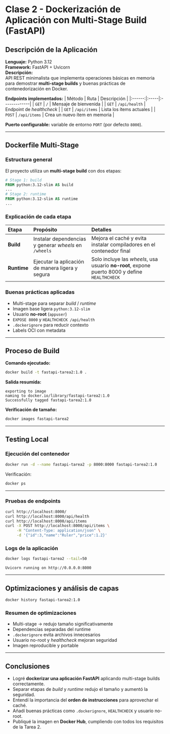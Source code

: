 # Clase 2 - Dockerización de Aplicación con Multi-Stage Build (FastAPI)

##  Descripción de la Aplicación

**Lenguaje:** Python 3.12  
**Framework:** FastAPI + Uvicorn  
**Descripción:**  
API REST minimalista que implementa operaciones básicas en memoria para demostrar **multi-stage builds** y buenas prácticas de contenedorización en Docker.

**Endpoints implementados:**
| Método | Ruta | Descripción |
|:------:|:-----|:-------------|
| `GET` | `/` | Mensaje de bienvenida |
| `GET` | `/api/health` | Endpoint de *healthcheck* |
| `GET` | `/api/items` | Lista los ítems actuales |
| `POST` | `/api/items` | Crea un nuevo ítem en memoria |

**Puerto configurable:** variable de entorno `PORT` (por defecto `8000`).

---

##  Dockerfile Multi-Stage

### Estructura general
El proyecto utiliza un **multi-stage build** con dos etapas:

```dockerfile
# Stage 1: build
FROM python:3.12-slim AS build
...
# Stage 2: runtime
FROM python:3.12-slim AS runtime
...
````

###  Explicación de cada etapa

| Etapa       | Propósito                                             | Detalles                                                                                      |
| :---------- | :---------------------------------------------------- | :-------------------------------------------------------------------------------------------- |
| **Build**   | Instalar dependencias y generar *wheels* en `/wheels` | Mejora el caché y evita instalar compiladores en el contenedor final                          |
| **Runtime** | Ejecutar la aplicación de manera ligera y segura      | Solo incluye las *wheels*, usa usuario **no-root**, expone puerto 8000 y define `HEALTHCHECK` |

###  Buenas prácticas aplicadas

* Multi-stage para separar *build* / *runtime*
* Imagen base ligera `python:3.12-slim`
* Usuario **no-root** (`appuser`)
* `EXPOSE 8000` y `HEALTHCHECK /api/health`
* `.dockerignore` para reducir contexto
* Labels OCI con metadata

---

## Proceso de Build

**Comando ejecutado:**

```bash
docker build -t fastapi-tarea2:1.0 .
```

**Salida resumida:**

```
exporting to image
naming to docker.io/library/fastapi-tarea2:1.0
Successfully tagged fastapi-tarea2:1.0
```

**Verificación de tamaño:**

```bash
docker images fastapi-tarea2
```

---

## Testing Local

###  Ejecución del contenedor

```bash
docker run -d --name fastapi-tarea2 -p 8000:8000 fastapi-tarea2:1.0
```

Verificación:

```bash
docker ps
```


---

### Pruebas de endpoints

```bash
curl http://localhost:8000/
curl http://localhost:8000/api/health
curl http://localhost:8000/api/items
curl -X POST http://localhost:8000/api/items \
     -H "Content-Type: application/json" \
     -d '{"id":3,"name":"Ruler","price":1.2}'
```


###  Logs de la aplicación

```bash
docker logs fastapi-tarea2 --tail=50
```
`Uvicorn running on http://0.0.0.0:8000`

---





## Optimizaciones y análisis de capas

```bash
docker history fastapi-tarea2:1.0
```

### Resumen de optimizaciones

* Multi-stage → redujo tamaño significativamente
* Dependencias separadas del runtime
* `.dockerignore` evita archivos innecesarios
* Usuario no-root y *healthcheck* mejoran seguridad
* Imagen reproducible y portable

---

## Conclusiones

* Logré **dockerizar una aplicación FastAPI** aplicando multi-stage builds correctamente.
* Separar etapas de *build* y *runtime* redujo el tamaño y aumentó la seguridad.
* Entendí la importancia del **orden de instrucciones** para aprovechar el caché.
* Añadí buenas prácticas como `.dockerignore`, `HEALTHCHECK` y usuario no-root.
* Publiqué la imagen en **Docker Hub**, cumpliendo con todos los requisitos de la Tarea 2.

